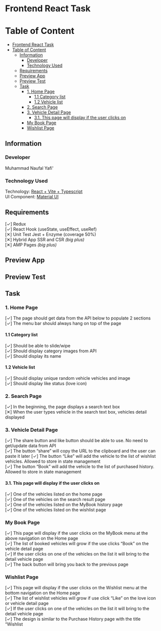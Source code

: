 # Frontend React Task

# Table of Content

- [Frontend React Task](#frontend-react-task)
- [Table of Content](#table-of-content)
  - [Information](#information)
    - [Developer](#developer)
    - [Technology Used](#technology-used)
  - [Requirements](#requirements)
  - [Preview App](#preview-app)
  - [Preview Test](#preview-test)
  - [Task](#task)
    - [1. Home Page](#1-home-page)
      - [1.1 Category list](#11-category-list)
      - [1.2 Vehicle list](#12-vehicle-list)
    - [2. Search Page](#2-search-page)
    - [3. Vehicle Detail Page](#3-vehicle-detail-page)
      - [3.1. This page will display if the user clicks on](#31-this-page-will-display-if-the-user-clicks-on)
    - [My Book Page](#my-book-page)
    - [Wishlist Page](#wishlist-page)

## Information

### Developer

Muhammad Naufal Yafi'

### Technology Used

Technology: [React + Vite + Typescript](https://vitejs.dev/guide/)  
UI Component: [Material UI](https://mui.com/material-ui/)

## Requirements

[✓]  Redux  
[✓]  React Hook (useState, useEffect, useRef)  
[✕]  Unit Test Jest + Enzyme (coverage 50%)  
[✕]  Hybrid App SSR and CSR _(big plus)_  
[✕]  AMP Pages _(big plus)_  

## Preview App

## Preview Test

## Task

### 1. Home Page

[✓] The page should get data from the API below to populate 2 sections  
[✓] The menu bar should always hang on top of the page

#### 1.1 Category list
[✓] Should be able to slide/wipe  
[✓] Should display category images from API  
[✓] Should display its name  

#### 1.2 Vehicle list
[✓] Should display unique random vehicle vehicles and image  
[✓] Should display like status (love icon)
   

### 2. Search Page

[✓]  In the beginning, the page displays a search text box  
[✕]  When the user types vehicle in the search text box, vehicles detail displayed

### 3. Vehicle Detail Page
[✓] The share button and like button should be able to use. No need to get/update data from API  
[✓] The button “share” will copy the URL to the clipboard and the user can paste it later
[✓] The button “Like” will add the vehicle to the list of wishlist vehicles. Allowed to store in state management  
[✓] The button “Book” will add the vehicle to the list of purchased history. Allowed to store in state management

#### 3.1. This page will display if the user clicks on
[✓] One of the vehicles listed on the home page  
[✓] One of the vehicles on the search result page  
[✓] One of the vehicles listed on the MyBook history page  
[✓] One of the vehicles listed on the wishlist page  



### My Book Page

[✓] This page will display if the user clicks on the MyBook menu at the above navigation on the Home page  
[✓] The list of booked vehicles will grow if the use clicks “Book” on the vehicle detail page  
[✓] If the user clicks on one of the vehicles on the list it will bring to the detail vehicle page    
[✓] The back button will bring you back to the previous page  

### Wishlist Page
[✓] This page will display if the user clicks on the Wishlist menu at the bottom navigation on
the Home page  
[✓] The list of wishlist vehicles will grow if use click “Like” on the love icon or vehicle detail 
page  
[✓] If the user clicks on one of the vehicles on the list it will bring to the detail vehicle page  
[✓] The design is similar to the Purchase History page with the title “Wishlist

